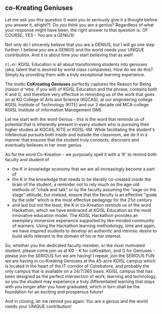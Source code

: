 <!-- title: CoKreating Geniuses -->

## co-Kreating Geniuses

Let me ask you this question (I want you to seriously give it a thought before you answer it, alright?): Do you think you are a genius? Regardless of what your response might have been, the right answer to that question is: OF COURSE, YES - You are a GENIUS! 

Not only do I sincerely believe that you are a GENIUS, but I will go one step further: I believe you are a GENIUS and the world needs your UNIQUE contribution. And it is about time *you* start believing that as well! 

`tl;dr`: KGISL Education is all about transforming students into geniuses (aka,  talent that is desired by world class companies). How do we do this? Simply by providing them with a truly exceptional learning experience. 

The motto **CoKreating Geniuses** perfectly captures the Reason for Being (*raison d ^etre*, if you will) of KGISL Education and the phrase, contains both K and G,  and therefore very effective in reminding us of the work that goes on at KG College of Arts and Science (KGCAS), at our engineering college KGISL Institute of Technology (KITE) and our 2 decade old MCA-college KGISL Institute of information Management (IIM).

Let me start with the word Genius - this is the word that reminds us of potential that is inherently present in every student who is pursuing their higher studies at KGCAS, KITE or KGISL-IIM. While facilitating the student's intellectual pursuits both inside and outside the classroom, we do it in a manner that ensures that the student truly connects, discovers and eventually believes in her inner genius.

As for the word Co-Kreation - we purposely spell it with a 'K' to remind both faculty and student of 
   - the K in knowledge economy that we are all increasingly become a part of 
   - the K in the knowledge that needs to be literally co-created inside the brain of the student, a reminder not to rely much on the age-old methods of "chalk and talk" or by the faculty assuming the "sage on the stage" attitude, but instead, ensure that the faculty is an effective "guide by the side" which is the most effective pedagogy for the 21st century
   - and last but not the least, the K in co-Kreation reminds us of the word Hackathon, which we have embraced at KGISL Education as the most innovative education model. The KGISL Hackathon provides an exemplary immersive experience supported by like-minded community of learners. Using the Hackathon learning methodology, time and again, we have inspired students to develop an authentic and intrinsic desire to build skills relevant to the domain of his or her interest. 

So, whether you the dedicated faculty member, or the most motivated student, please come join us at KG - K for coKreation, and G for Geniuses - please join the SERIOUS fun we are having! I repeat, join the SERIOUS FUN we are having in co-Kreating Geniuses at the 45-acre KGISL campus which is located in the heart of the IT corridor of Coimbatore, and probably the only campus that is available on a 24/7/365 basis. KGISL campus that has been designed as the perfect intersection of work, learning and technology, so you the student may experience a truly differentiated learning that stays with you longer after you have graduated, which in turn shall be the foundation for an exciting and prosperous future!

And in closing, let me remind you again: You are a genius and the world needs your UNIQUE contribution! 


